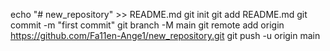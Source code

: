 echo "# new_repository" >> README.md
git init
git add README.md
git commit -m "first commit"
git branch -M main
git remote add origin https://github.com/Fa11en-Ange1/new_repository.git
git push -u origin main
